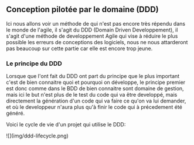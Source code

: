 ## Conception pilotée par le domaine (DDD)

Ici nous allons voir un méthode de qui n'est pas encore très répendu dans le monde de l'agile, il s'agit du DDD (Domain Driven Developpement), il s'agit d'une méthode de developpement Agile qui vise à réduire le plus possible les erreurs de conceptions des logiciels, nous ne nous attarderont pas beaucoup sur cette partie car elle est encore trop jeune.

### Le principe du DDD

Lorsque que l'ont fait du DDD ont part du principe que le plus important c'est de bien connaitre quoi et pourquoi on développe, le principe premier est donc comme dans le BDD de bien connaitre sont domaine de gestion, mais ici le but n'est plus de le test du code qui va être developpé, mais directement la génération d'un code qui va faire ce qu'on va lui demander, et où le developpeur n'aura plus qu'à finir le code qui à précedement été généré.

Voici le cycle de vie d'un projet qui utilise le DDD:

<div>![](img/ddd-lifecycle.png)</div>

